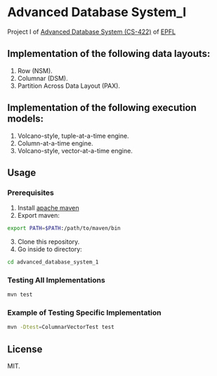 # Advanced Database System_I
Project I of [Advanced Database System (CS-422)](http://isa.epfl.ch/imoniteur_ISAP/!itffichecours.htm?ww_i_matiere=1888826574&ww_x_anneeAcad=2017-2018&ww_i_section=249847&ww_i_niveau=&ww_c_langue=en) of [EPFL](https://www.epfl.ch/)

## Implementation of the following data layouts:
1. Row (NSM).
2. Columnar (DSM).
3. Partition Across Data Layout (PAX).

## Implementation of the following execution models:
1. Volcano-style, tuple-at-a-time engine.
2. Column-at-a-time engine.
3. Volcano-style, vector-at-a-time engine.

## Usage

### Prerequisites
1. Install [apache maven](https://maven.apache.org/)
2. Export maven:
```bash
export PATH=$PATH:/path/to/maven/bin
```
3. Clone this repository.
4. Go inside to directory:
```bash
cd advanced_database_system_1
```

### Testing All Implementations
```bash
mvn test
```

### Example of Testing Specific Implementation
```bash
mvn -Dtest=ColumnarVectorTest test
```

## License
MIT.